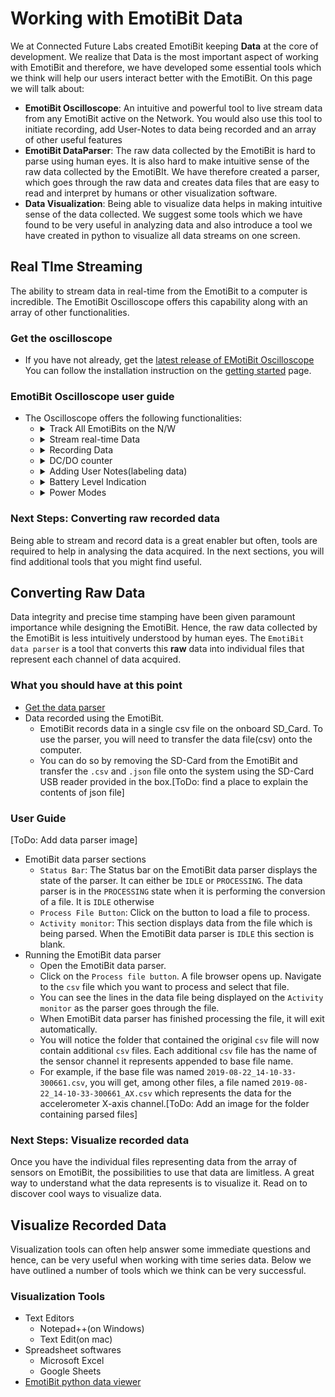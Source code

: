 # Working with EmotiBit Data
We at Connected Future Labs created EmotiBit keeping **Data** at the core of development. We realize that Data is the most important aspect of working with EmotiBit and therefore, we have developed
some essential tools which we think will help our users interact better with the EmotiBit.
On this page we will talk about:
- **EmotiBit Oscilloscope**: An intuitive and powerful tool to live stream data from any EmotiBit active on the Network. You would also use this tool to initiate
recording, add User-Notes to data being recorded and an array of other useful features
- **EmotiBit DataParser**: The raw data collected by the EmotiBit is hard to parse using human eyes. It is also hard to make intuitive sense of the raw data collected by the EmotiBIt. We have therefore created a parser, which goes through the raw data and creates data files that are easy to read and interpret by humans or other visualization software.
- **Data Visualization**: Being able to visualize data helps in making intuitive sense of the data collected. We suggest some tools which we have found to be very useful in analyzing data and also introduce a tool we have created in python to visualize all data streams on one screen.

## Real TIme Streaming
The ability to stream data in real-time from the EmotiBit to a computer is incredible. The EmotiBit Oscilloscope offers this capability along with an array of other functionalities.

### Get the oscilloscope
- If you have not already, get the [latest release of EMotiBit Oscilloscope](https://github.com/EmotiBit/ofxEmotiBit/releases/latest)
You can follow the installation instruction on the [getting started]() page.

### EmotiBit Oscilloscope user guide
- The Oscilloscope offers the following functionalities:
  - <details>
    <summary>Track All EmotiBits on the N/W</summary>
    <br>

    - All active EmotiBits on the same network as the host computer show up on the Oscilloscope.  
    - The EmotiBit you are connected to appears with an `X` in front of the IP address of that EmotiBit.  
    - All other EmotiBits, if present are grouped as a list. You can have several Oscilloscopes open on the same computer with an EmotiBit connected to each Oscilloscope. DO remember, however, that one Oscilloscope can be connected only to one EmotiBit at a time. And, if an EmotiBit is already connected to an Oscilloscope, it appears **greyed out** to all other oscilloscopes on the network.
    </details>

  - <details>
    <summary>Stream real-time Data</summary>
    <br>

    - The Moment you connect to an EmotiBit, the EmotiBIt Ocsilloscope will begin to display the data being transmitted by the EmotiBit. You can switch between available EmotiBits in the list and the data streams will update automatically.
    </details>
  
  - <details>
    <summary>Recording Data</summary>
    <br>
    
    - This is one of the most important features offered by the EmotiBit Oscilloscope. 
    - By clicking on the Record button, you can initiate a record session on the Selected EmotiBit. When a record session is initiated, the EmotiBit will start recording the data on the onboard SD-Card as well as stream it on the Oscilloscope.
    - The Important thing to note is that a recording session can be initiated only from an EmotiBit Oscilloscope window.
    - The EmotiBit uses this connection with an Oscilloscope to generate time syncing information essential for data integrity. We, therefore, recommend using the EmotiBit in-network as much as possible, connected to the Oscilloscope.
    - Once the Recording has been Initiated, you will notice the `red recording`a indicator led flashing on the EmotiBit. You are also free to move in/out of the network, close the Oscilloscope, or connect to a new Oscilloscope.
    </details>
    
  - <details>
    <summary>DC/DO counter</summary>
    <br>
    Data Clipping and Data Overflow are metric that are used to determine data integrity. Each metric is explained here:
    
    - Data Clipping: A clipping event occurs when the data recorded by any sensor goes out of the predefined bounds. The user should interpret the        occurrence of a clipping event as a point in time where the captured data does not represent the actual physical phenomenon.
    - Data Overflow: An overflow event occurs when the internal data buffers are filled and no new data being generated can be recorded. This leads to    "blanks" in the data time series. An overflow event should be taken more seriously, as the EmotiBit has been designed to avoid such scenarios.
    </details>
    
  - <details>
    <summary>Adding User Notes(labeling data)</summary>
    <br>
    
    - The ability to add User Notes was recognized as essential for the user experience by our development team. 
    The Oscilloscope offers the feature to label/tag the real-time data being recorded the EmotiBit.
    Note, that the User Note feature is available only when a recording session has been initiated by the user.
    </details> 

  - <details>
    <summary>Battery Level Indication</summary>
    <br>
  
    - The Battery Level indicator, as is suggestive from the name, displays the charge available in the battery as a percentage. We recommend not letting the battery fall below 20% as it might begin to interfere with the sensors.
    </details>
  - <details>
    <summary>Power Modes</summary>
    <br>
    
    The EmotiBit has 4 power modes it can work in. All modes can be accessed using the EmotiBit Oscilloscope.
    - **Normal Mode**: In normal mode, the EmotiBit works with complete functionality, being able to record and transmit data.
    - **Low Power Mode**: In Low power mode, the EmotiBit can record but cannot transmit data in real-time. It, however, continues to get the time-sync pulses.
    - **WiFi Off**: This mode causes the EmotiBit to shut down the onboard WiFi shield. This saves power and enables long recording sessions. However, since the WiFi shield is Off, the EmotiBit cannot get time-sync pulses, which can lead to less accurate time stamping od data.  The EmotiBit can be toggled between normal mode and WiFi off mode by performing a `long press` the onboard button. If using the EmotiBit in `WiFi off` mode, we recommend leaving the EmotiBit running for a couple of minutes after going back to normal mode. This can potentially help with time-syncing issues.
    - **Hibernate**: In hibernate mode, EmotiBit stops any task it is performing and goes to sleep. We recommend using this mode instead of un-plugging the EmotiBit battery when not in use.
    </details>

### Next Steps: Converting raw recorded data
Being able to stream and record data is a great enabler but often, tools are required to help in analysing the data acquired. In the next sections, you will find additional tools that you might find useful. 

## Converting Raw Data
Data integrity and precise time stamping have been given paramount importance while designing the EmotiBit. Hence, the raw data collected by the EmotiBit is less intuitively understood by human eyes. The `EmotiBit data parser` is a tool that converts this **raw** data into individual files that represent each channel of data acquired.
 
### What you should have at this point
- [Get the data parser]()
- Data recorded using the EmotiBit. 
  - EmotiBit records data in a single csv file on the onboard SD_Card. To use the parser, you will need to transfer the data file(csv) onto the computer. 
  - You can do so by removing the SD-Card from the EmotiBit and transfer the `.csv` and `.json` file onto the system using the SD-Card USB reader provided in the box.[ToDo: find a place to explain the contents of json file]
### User Guide
[ToDo: Add data parser image]
- EmotiBit data parser sections
  - `Status Bar`: The Status bar on the EmotiBit data parser displays the state of the parser. It can either be `IDLE` or `PROCESSING`. The data parser is in the `PROCESSING` state when it is performing the conversion of a file. It is `IDLE` otherwise
  - `Process File Button`: Click on the button to load a file to process.
  - `Activity monitor`: This section displays data from the file which is being parsed. When the EmotiBit data parser is `IDLE` this section is blank.
- Running the EmotiBit data parser
  - Open the EmotiBit data parser. 
  - Click on the `Process file button`. A file browser opens up. Navigate to the `csv` file which you want to process and select that file.
  - You can see the lines in the data file being displayed on the `Activity monitor` as the parser goes through the file.
  - When EmotiBit data parser has finished processing the file, it will exit automatically. 
  - You will notice the folder that contained the original `csv` file will now contain additional `csv` files. Each additional `csv` file has the name of the sensor channel it represents appended to base file name.
  - For example, if the base file was named `2019-08-22_14-10-33-300661.csv`, you will get, among other files, a file named `2019-08-22_14-10-33-300661_AX.csv` which represents the data for the accelerometer X-axis channel.[ToDo: Add an image for the folder containing parsed files]
### Next Steps: Visualize recorded data
Once you have the individual files representing data from the array of sensors on EmotiBit, the possibilities to use that data are limitless. A great way to understand what the data represents is to visualize it. Read on to discover cool ways to visualize data.
## Visualize Recorded Data
Visualization tools can often help answer some immediate questions and hence, can be very useful when working with time series data. Below we have outlined a number of tools which we think can be very successful.
### Visualization Tools
- Text Editors
  - Notepad++(on Windows)
  - Text Edit(on mac)
- Spreadsheet softwares
  - Microsoft Excel
  - Google Sheets 
- [EmotiBit python data viewer]()

